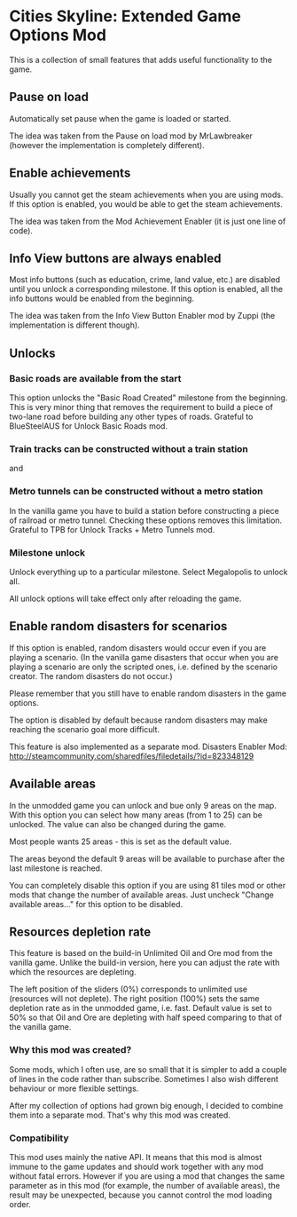 # Cities Skyline: Extended Game Options Mod

This is a collection of small features that adds useful functionality to the game.

## Pause on load
Automatically set pause when the game is loaded or started.

The idea was taken from the Pause on load mod by MrLawbreaker (however the implementation is completely different).

## Enable achievements
Usually you cannot get the steam achievements when you are using mods. If this option is enabled, you would be able to get the steam achievements.

The idea was taken from the Mod Achievement Enabler (it is just one line of code).

## Info View buttons are always enabled
Most info buttons (such as education, crime, land value, etc.) are disabled until you unlock a corresponding milestone. If this option is enabled, all the info buttons would be enabled from the beginning.

The idea was taken from the Info View Button Enabler mod by Zuppi (the implementation is different though).

## Unlocks
### Basic roads are available from the start
This option unlocks the "Basic Road Created" milestone from the beginning.
This is very minor thing that removes the requirement to build a piece of two-lane road before building any other types of roads. Grateful to BlueSteelAUS for Unlock Basic Roads mod.

### Train tracks can be constructed without a train station
and
### Metro tunnels can be constructed without a metro station
In the vanilla game you have to build a station before constructing a piece of railroad or metro tunnel. Checking these options removes this limitation. Grateful to TPB for Unlock Tracks + Metro Tunnels mod.

### Milestone unlock
Unlock everything up to a particular milestone. Select Megalopolis to unlock all.

All unlock options will take effect only after reloading the game.

## Enable random disasters for scenarios
If this option is enabled, random disasters would occur even if you are playing a scenario.
(In the vanilla game disasters that occur when you are playing a scenario are only the scripted ones, i.e. defined by the scenario creator. The random disasters do not occur.)

Please remember that you still have to enable random disasters in the game options.

The option is disabled by default because random disasters may make reaching the scenario goal more difficult.

This feature is also implemented as a separate mod.
Disasters Enabler Mod:
http://steamcommunity.com/sharedfiles/filedetails/?id=823348129

## Available areas
In the unmodded game you can unlock and bue only 9 areas on the map. With this option you can select how many areas (from 1 to 25) can be unlocked. The value can also be changed during the game.

Most people wants 25 areas - this is set as the default value.

The areas beyond the default 9 areas will be available to purchase after the last milestone is reached.

You can completely disable this option if you are using 81 tiles mod or other mods that change the number of available areas. Just uncheck "Change available areas..." for this option to be disabled.

## Resources depletion rate
This feature is based on the build-in Unlimited Oil and Ore mod from the vanilla game. Unlike the build-in version, here you can adjust the rate with which the resources are depleting.

The left position of the sliders (0%) corresponds to unlimited use (resources will not deplete). The right position (100%) sets the same depletion rate as in the unmodded game, i.e. fast.
Default value is set to 50% so that Oil and Ore are depleting with half speed comparing to that of the vanilla game.

### Why this mod was created?
Some mods, which I often use, are so small that it is simpler to add a couple of lines in the code rather than subscribe. Sometimes I also wish different behaviour or more flexible settings.

After my collection of options had grown big enough, I decided to combine them into a separate mod. That's why this mod was created.

### Compatibility
This mod uses mainly the native API. It means that this mod is almost immune to the game updates and should work together with any mod without fatal errors. However if you are using a mod that changes the same parameter as in this mod (for example, the number of available areas), the result may be unexpected, because you cannot control the mod loading order.

